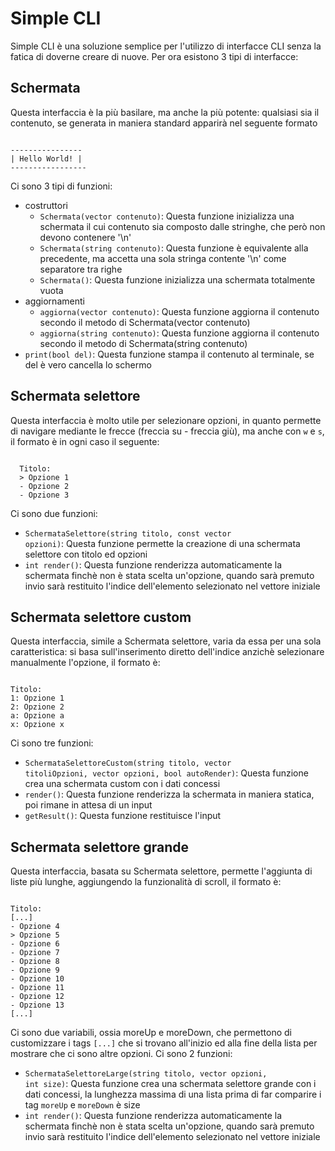 # Simple CLI
Simple CLI è una soluzione semplice per l'utilizzo di interfacce CLI senza la fatica di doverne creare di nuove.
Per ora esistono 3 tipi di interfacce:
## Schermata
Questa interfaccia è la più basilare, ma anche la più potente: qualsiasi sia il contenuto, se generata in maniera standard apparirà nel seguente formato
<pre><code>
----------------
| Hello World! |
-----------------
</code></pre>
Ci sono 3 tipi di funzioni:
- costruttori
  - <code>Schermata(vector<string> contenuto)</code>: Questa funzione inizializza una schermata il cui contenuto sia composto dalle stringhe, che però non devono contenere '\n'
  - <code>Schermata(string contenuto)</code>: Questa funzione è equivalente alla precedente, ma accetta una sola stringa contente '\n' come separatore tra righe
  - <code>Schermata()</code>: Questa funzione inizializza una schermata totalmente vuota
- aggiornamenti
  - <code>aggiorna(vector<string> contenuto)</code>: Questa funzione aggiorna il contenuto secondo il metodo di Schermata(vector<string> contenuto)
  - <code>aggiorna(string contenuto)</code>: Questa funzione aggiorna il contenuto secondo il metodo di Schermata(string contenuto)
- <code>print(bool del)</code>: Questa funzione stampa il contenuto al terminale, se del è vero cancella lo schermo
## Schermata selettore
Questa interfaccia è molto utile per selezionare opzioni, in quanto permette di navigare mediante le frecce (freccia su - freccia giù), ma anche con <code>w</code> e <code>s</code>, il formato è in ogni caso il seguente:
<pre><code>
  Titolo:
  > Opzione 1
  - Opzione 2
  - Opzione 3
</code></pre>
Ci sono due funzioni:
- <code>SchermataSelettore(string  titolo, const vector<string> opzioni)</code>: Questa funzione permette la creazione di una schermata selettore con titolo ed opzioni
- <code>int render()</code>: Questa funzione renderizza automaticamente la schermata finchè non è stata scelta un'opzione, quando sarà premuto invio sarà restituito l'indice dell'elemento selezionato nel vettore iniziale
## Schermata selettore custom
Questa interfaccia, simile a Schermata selettore, varia da essa per una sola caratteristica: si basa sull'inserimento diretto dell'indice anzichè selezionare manualmente l'opzione, il formato è:
<pre><code>
Titolo:
1: Opzione 1
2: Opzione 2
a: Opzione a
x: Opzione x
</code></pre>
Ci sono tre funzioni:
- <code>SchermataSelettoreCustom(string titolo, vector<char> titoliOpzioni, vector<string> opzioni, bool autoRender)</code>: Questa funzione crea una schermata custom con i dati concessi
- <code>render()</code>: Questa funzione renderizza la schermata in maniera statica, poi rimane in attesa di un input
- <code>getResult()</code>: Questa funzione restituisce l'input
## Schermata selettore grande
Questa interfaccia, basata su Schermata selettore, permette l'aggiunta di liste più lunghe, aggiungendo la funzionalità di scroll, il formato è:
<pre><code>
Titolo:
[...]
- Opzione 4
> Opzione 5
- Opzione 6
- Opzione 7
- Opzione 8
- Opzione 9
- Opzione 10
- Opzione 11
- Opzione 12
- Opzione 13
[...]  
</code></pre>
Ci sono due variabili, ossia moreUp e moreDown, che permettono di customizzare i tags <code>[...]</code> che si trovano all'inizio ed alla fine della lista per mostrare che ci sono altre opzioni.
Ci sono 2 funzioni:
- <code>SchermataSelettoreLarge(string titolo, vector<string> opzioni, int size)</code>: Questa funzione crea una schermata selettore grande con i dati concessi, la lunghezza massima di una lista prima di far comparire i tag <code>moreUp</code> e <code>moreDown</code> è size
- <code>int render()</code>: Questa funzione renderizza automaticamente la schermata finchè non è stata scelta un'opzione, quando sarà premuto invio sarà restituito l'indice dell'elemento selezionato nel vettore iniziale
